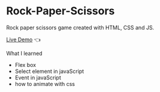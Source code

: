 # Rock-Paper-Scissors

Rock paper scissors game created with HTML, CSS and JS.

[Live Demo](https://ala-bchir.github.io/Rock-Paper-Scissors/) :point_left:

What I learned
- Flex box 
- Select element in javaScript
- Event in javaScript
- how to animate with css
